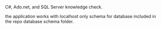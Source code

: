 C#, Ado.net, and SQL Server knowledge check.

the application works with localhost only
schema for database included in the repo database schema folder.
